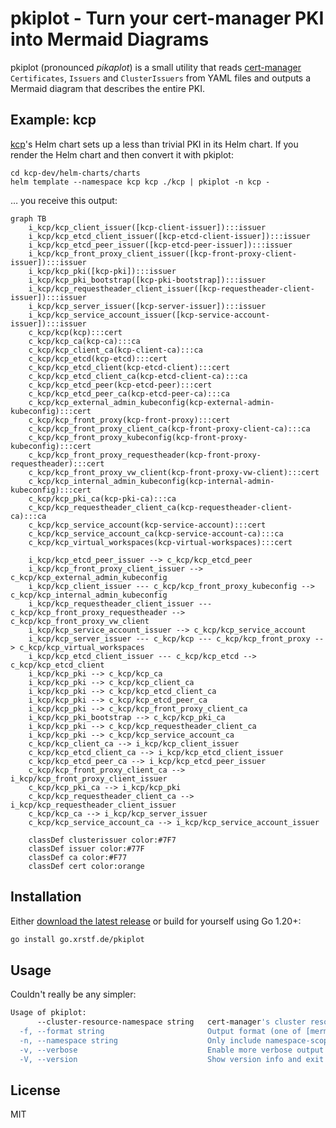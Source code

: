# pkiplot - Turn your cert-manager PKI into Mermaid Diagrams

pkiplot (pronounced _pikaplot_) is a small utility that reads [cert-manager](https://cert-manager.io/)
`Certificates`, `Issuers` and `ClusterIssuers` from YAML files and outputs a Mermaid diagram that describes
the entire PKI.

## Example: kcp

[kcp](https://www.kcp.io/)'s Helm chart sets up a less than trivial PKI in its Helm chart. If you render the
Helm chart and then convert it with pkiplot:

```
cd kcp-dev/helm-charts/charts
helm template --namespace kcp kcp ./kcp | pkiplot -n kcp -
```

… you receive this output:

```mermaid
graph TB
    i_kcp/kcp_client_issuer([kcp-client-issuer]):::issuer
    i_kcp/kcp_etcd_client_issuer([kcp-etcd-client-issuer]):::issuer
    i_kcp/kcp_etcd_peer_issuer([kcp-etcd-peer-issuer]):::issuer
    i_kcp/kcp_front_proxy_client_issuer([kcp-front-proxy-client-issuer]):::issuer
    i_kcp/kcp_pki([kcp-pki]):::issuer
    i_kcp/kcp_pki_bootstrap([kcp-pki-bootstrap]):::issuer
    i_kcp/kcp_requestheader_client_issuer([kcp-requestheader-client-issuer]):::issuer
    i_kcp/kcp_server_issuer([kcp-server-issuer]):::issuer
    i_kcp/kcp_service_account_issuer([kcp-service-account-issuer]):::issuer
    c_kcp/kcp(kcp):::cert
    c_kcp/kcp_ca(kcp-ca):::ca
    c_kcp/kcp_client_ca(kcp-client-ca):::ca
    c_kcp/kcp_etcd(kcp-etcd):::cert
    c_kcp/kcp_etcd_client(kcp-etcd-client):::cert
    c_kcp/kcp_etcd_client_ca(kcp-etcd-client-ca):::ca
    c_kcp/kcp_etcd_peer(kcp-etcd-peer):::cert
    c_kcp/kcp_etcd_peer_ca(kcp-etcd-peer-ca):::ca
    c_kcp/kcp_external_admin_kubeconfig(kcp-external-admin-kubeconfig):::cert
    c_kcp/kcp_front_proxy(kcp-front-proxy):::cert
    c_kcp/kcp_front_proxy_client_ca(kcp-front-proxy-client-ca):::ca
    c_kcp/kcp_front_proxy_kubeconfig(kcp-front-proxy-kubeconfig):::cert
    c_kcp/kcp_front_proxy_requestheader(kcp-front-proxy-requestheader):::cert
    c_kcp/kcp_front_proxy_vw_client(kcp-front-proxy-vw-client):::cert
    c_kcp/kcp_internal_admin_kubeconfig(kcp-internal-admin-kubeconfig):::cert
    c_kcp/kcp_pki_ca(kcp-pki-ca):::ca
    c_kcp/kcp_requestheader_client_ca(kcp-requestheader-client-ca):::ca
    c_kcp/kcp_service_account(kcp-service-account):::cert
    c_kcp/kcp_service_account_ca(kcp-service-account-ca):::ca
    c_kcp/kcp_virtual_workspaces(kcp-virtual-workspaces):::cert

    i_kcp/kcp_etcd_peer_issuer --> c_kcp/kcp_etcd_peer
    i_kcp/kcp_front_proxy_client_issuer --> c_kcp/kcp_external_admin_kubeconfig
    i_kcp/kcp_client_issuer --- c_kcp/kcp_front_proxy_kubeconfig --> c_kcp/kcp_internal_admin_kubeconfig
    i_kcp/kcp_requestheader_client_issuer --- c_kcp/kcp_front_proxy_requestheader --> c_kcp/kcp_front_proxy_vw_client
    i_kcp/kcp_service_account_issuer --> c_kcp/kcp_service_account
    i_kcp/kcp_server_issuer --- c_kcp/kcp --- c_kcp/kcp_front_proxy --> c_kcp/kcp_virtual_workspaces
    i_kcp/kcp_etcd_client_issuer --- c_kcp/kcp_etcd --> c_kcp/kcp_etcd_client
    i_kcp/kcp_pki --> c_kcp/kcp_ca
    i_kcp/kcp_pki --> c_kcp/kcp_client_ca
    i_kcp/kcp_pki --> c_kcp/kcp_etcd_client_ca
    i_kcp/kcp_pki --> c_kcp/kcp_etcd_peer_ca
    i_kcp/kcp_pki --> c_kcp/kcp_front_proxy_client_ca
    i_kcp/kcp_pki_bootstrap --> c_kcp/kcp_pki_ca
    i_kcp/kcp_pki --> c_kcp/kcp_requestheader_client_ca
    i_kcp/kcp_pki --> c_kcp/kcp_service_account_ca
    c_kcp/kcp_client_ca --> i_kcp/kcp_client_issuer
    c_kcp/kcp_etcd_client_ca --> i_kcp/kcp_etcd_client_issuer
    c_kcp/kcp_etcd_peer_ca --> i_kcp/kcp_etcd_peer_issuer
    c_kcp/kcp_front_proxy_client_ca --> i_kcp/kcp_front_proxy_client_issuer
    c_kcp/kcp_pki_ca --> i_kcp/kcp_pki
    c_kcp/kcp_requestheader_client_ca --> i_kcp/kcp_requestheader_client_issuer
    c_kcp/kcp_ca --> i_kcp/kcp_server_issuer
    c_kcp/kcp_service_account_ca --> i_kcp/kcp_service_account_issuer

    classDef clusterissuer color:#7F7
    classDef issuer color:#77F
    classDef ca color:#F77
    classDef cert color:orange
```

## Installation

Either [download the latest release](https://github.com/xrstf/pkiplot/releases) or build for yourself using Go 1.20+:

```bash
go install go.xrstf.de/pkiplot
```

## Usage

Couldn't really be any simpler:

```bash
Usage of pkiplot:
      --cluster-resource-namespace string   cert-manager's cluster resource namespace, used to find secrets referenced by cluster-scoped objects (default "cert-manager")
  -f, --format string                       Output format (one of [mermaid]) (default "mermaid")
  -n, --namespace string                    Only include namespace-scoped resources in this namespace (also the default namespace for resources without namespace set)
  -v, --verbose                             Enable more verbose output
  -V, --version                             Show version info and exit immediately
```

## License

MIT
